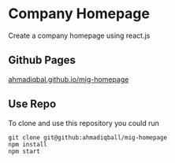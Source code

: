 # Company Homepage

Create a company homepage using react.js

## Github Pages

[ahmadiqbal.github.io/mig-homepage](htpps://ahmadiqbal.github.io/mig-homepage/)


## Use Repo
To clone and use this repository you could run
```
git clone git@github:ahmadiqball/mig-homepage
npm install
npm start
```
